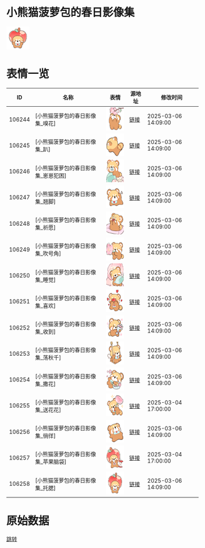 # 小熊猫菠萝包的春日影像集

<img src="./cover.png" height="60" alt="cover" />

# 表情一览

|ID|名称|表情|源地址|修改时间|
|----|----|----|----|----|
|106244|[小熊猫菠萝包的春日影像集_嗅花]|<img src="./pic/106244_%5B小熊猫菠萝包的春日影像集_嗅花%5D.png" height="60" alt="嗅花"/>|[链接](https://i0.hdslb.com/bfs/garb/fd8e8733cb601a232665a56d0b92787f5aacc725.png)|2025-03-06 14:09:00|
|106245|[小熊猫菠萝包的春日影像集_趴]|<img src="./pic/106245_%5B小熊猫菠萝包的春日影像集_趴%5D.png" height="60" alt="趴"/>|[链接](https://i0.hdslb.com/bfs/garb/7d5698990b61c26104b4ecafc8b82b526b0de7d8.png)|2025-03-06 14:09:00|
|106246|[小熊猫菠萝包的春日影像集_崽崽犯困]|<img src="./pic/106246_%5B小熊猫菠萝包的春日影像集_崽崽犯困%5D.png" height="60" alt="崽崽犯困"/>|[链接](https://i0.hdslb.com/bfs/garb/3413468854f5707f000b6358494b39a129d55bb9.png)|2025-03-06 14:09:00|
|106247|[小熊猫菠萝包的春日影像集_翘脚]|<img src="./pic/106247_%5B小熊猫菠萝包的春日影像集_翘脚%5D.png" height="60" alt="翘脚"/>|[链接](https://i0.hdslb.com/bfs/garb/c2f2884cf95a0b52afe7d7abad4f8c093c25efda.png)|2025-03-06 14:09:00|
|106248|[小熊猫菠萝包的春日影像集_祈愿]|<img src="./pic/106248_%5B小熊猫菠萝包的春日影像集_祈愿%5D.png" height="60" alt="祈愿"/>|[链接](https://i0.hdslb.com/bfs/garb/15fe2919444c542d7c4076eb4c1f4d73c5199fec.png)|2025-03-06 14:09:00|
|106249|[小熊猫菠萝包的春日影像集_吹号角]|<img src="./pic/106249_%5B小熊猫菠萝包的春日影像集_吹号角%5D.png" height="60" alt="吹号角"/>|[链接](https://i0.hdslb.com/bfs/garb/d1d0ada022ea707faf4bdd593c8cae45d2b3e4eb.png)|2025-03-06 14:09:00|
|106250|[小熊猫菠萝包的春日影像集_睡觉]|<img src="./pic/106250_%5B小熊猫菠萝包的春日影像集_睡觉%5D.png" height="60" alt="睡觉"/>|[链接](https://i0.hdslb.com/bfs/garb/5e731f8db4e09c98b2895b82205ef9a1bb851a57.png)|2025-03-06 14:09:00|
|106251|[小熊猫菠萝包的春日影像集_喜欢]|<img src="./pic/106251_%5B小熊猫菠萝包的春日影像集_喜欢%5D.png" height="60" alt="喜欢"/>|[链接](https://i0.hdslb.com/bfs/garb/398e9addbb2c5f88629afd3b49b9d3063cc0a4de.png)|2025-03-06 14:09:00|
|106252|[小熊猫菠萝包的春日影像集_收到]|<img src="./pic/106252_%5B小熊猫菠萝包的春日影像集_收到%5D.png" height="60" alt="收到"/>|[链接](https://i0.hdslb.com/bfs/garb/a495005417f331f2c45c5da204c220138ae8e845.png)|2025-03-06 14:09:00|
|106253|[小熊猫菠萝包的春日影像集_荡秋千]|<img src="./pic/106253_%5B小熊猫菠萝包的春日影像集_荡秋千%5D.png" height="60" alt="荡秋千"/>|[链接](https://i0.hdslb.com/bfs/garb/32ee1fbd72a27c8aa291e4b78dbfba122261346b.png)|2025-03-06 14:09:00|
|106254|[小熊猫菠萝包的春日影像集_撒花]|<img src="./pic/106254_%5B小熊猫菠萝包的春日影像集_撒花%5D.png" height="60" alt="撒花"/>|[链接](https://i0.hdslb.com/bfs/garb/0220e17fbffe847b215fac625ef369d53fe9e528.png)|2025-03-06 14:09:00|
|106255|[小熊猫菠萝包的春日影像集_送花花]|<img src="./pic/106255_%5B小熊猫菠萝包的春日影像集_送花花%5D.png" height="60" alt="送花花"/>|[链接](https://i0.hdslb.com/bfs/garb/6cf81d8e0c71d4892b8c19e156f37607256d2f31.png)|2025-03-04 17:00:00|
|106256|[小熊猫菠萝包的春日影像集_徜徉]|<img src="./pic/106256_%5B小熊猫菠萝包的春日影像集_徜徉%5D.png" height="60" alt="徜徉"/>|[链接](https://i0.hdslb.com/bfs/garb/25711a58d2e4b77dd703ffa72beae51f772819e1.png)|2025-03-06 14:09:00|
|106257|[小熊猫菠萝包的春日影像集_苹果脑袋]|<img src="./pic/106257_%5B小熊猫菠萝包的春日影像集_苹果脑袋%5D.png" height="60" alt="苹果脑袋"/>|[链接](https://i0.hdslb.com/bfs/garb/f97c9fd65d42a5ea908c8b96dec9ec2e1c6e9706.png)|2025-03-04 17:00:00|
|106258|[小熊猫菠萝包的春日影像集_托腮]|<img src="./pic/106258_%5B小熊猫菠萝包的春日影像集_托腮%5D.png" height="60" alt="托腮"/>|[链接](https://i0.hdslb.com/bfs/garb/9931b5f632f1303d52255e41932a23d57ac2b1ad.png)|2025-03-06 14:09:00|

# 原始数据

[跳转](./raw.json)

